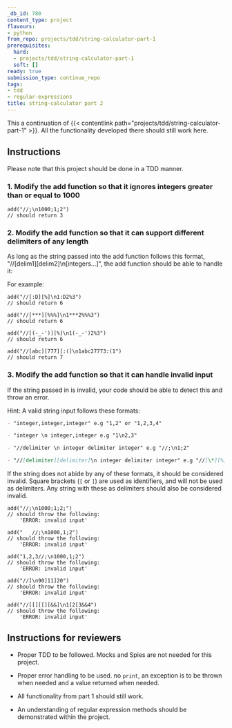 ```yaml
---
_db_id: 780
content_type: project
flavours:
- python
from_repo: projects/tdd/string-calculator-part-1
prerequisites:
  hard:
  - projects/tdd/string-calculator-part-1
  soft: []
ready: true
submission_type: continue_repo
tags:
- tdd
- regular-expressions
title: string-calculator part 2
---
```


This a continuation of {{< contentlink path="projects/tdd/string-calculator-part-1" >}}. All the functionality developed there should still work here.


## Instructions

Please note that this project should be done in a TDD manner.


### 1. Modify the add function so that it ignores integers greater than or equal to 1000

```
add("//;\n1000;1;2")
// should return 3
```

### 2. Modify the add function so that it can support different delimiters of any length

As long as the string passed into the add function follows this format, "//[delim1][delim2]\n[integers...]", the add function should be able to handle it:

For example:

```
add("//[:D][%]\n1:D2%3")
// should return 6

add("//[***][%%%]\n1***2%%%3")
// should return 6

add("//[(-_-')][%]\n1(-_-')2%3")
// should return 6

add("//[abc][777][:(]\n1abc27773:(1")
// should return 7

```

### 3. Modify the add function so that it can handle invalid input

If the string passed in is invalid, your code should be able to detect this and throw an error.

Hint: A valid string input follows these formats:

```md
- "integer,integer,integer" e.g "1,2" or "1,2,3,4"

- "integer \n integer,integer e.g "1\n2,3"

- "//delimiter \n integer delimiter integer" e.g "//;\n1;2"

- "//[delimiter][delimiter]\n integer delimiter integer" e.g "//[\*][%]\n1\*2%3"
```

If the string does not abide by any of these formats, it should be considered invalid. Square brackets (`[` or `]`) are used as identifiers, and will not be used as delimiters. Any string with these as delimiters should also be considered invalid.

```
add("//;\n1000;1;2;")
// should throw the following:
    'ERROR: invalid input'

add("   //;\n1000,1;2")
// should throw the following:
    'ERROR: invalid input'

add("1,2,3//;\n1000,1;2")
// should throw the following:
    'ERROR: invalid input'

add("//]\n90]11]20")
// should throw the following:
    'ERROR: invalid input'

add("//[[][[][&&]\n1[2[3&&4")
// should throw the following:
    'ERROR: invalid input'

```


## Instructions for reviewers

- Proper TDD to be followed. Mocks and Spies are not needed for this project.

- Proper error handling to be used. no `print`, an exception is to be thrown when needed and a value returned when needed.

- All functionality from part 1 should still work.

- An understanding of regular expression methods should be demonstrated within the project.